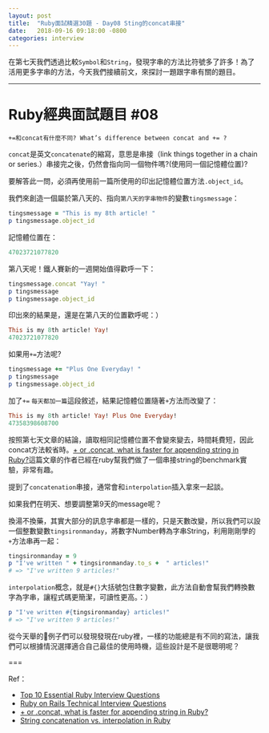 ```yaml
---
layout: post
title:  "Ruby面試精選30題 - Day08 Sting的concat串接"
date:   2018-09-16 09:18:00 -0800
categories: interview
---
```


在第七天我們透過比較`Symbol`和`String`，發現字串的方法比符號多了許多！為了活用更多字串的方法，今天我們接續前文，來探討一題跟字串有關的題目。

<!-- more -->

---

# Ruby經典面試題目 #08

`+=和concat有什麼不同? What’s difference between concat and += ?`

`concat`是英文`concatenate`的縮寫，意思是串接（link things together in a chain or series.）串接完之後，仍然會指向同一個物件嗎?(使用同一個記憶體位置)?

要解答此一問，必須再使用前一篇所使用的印出記憶體位置方法`.object_id`。

我們來創造一個屬於第八天的、指向`第八天的字串物件`的變數`tingsmessage`：

```ruby
tingsmessage = "This is my 8th article! "
p tingsmessage.object_id
```

記憶體位置在：

```ruby
47023721077820
```

第八天呢！鐵人賽新的一週開始值得歡呼一下：

```ruby
tingsmessage.concat "Yay! "
p tingsmessage
p tingsmessage.object_id
```

印出來的結果是，還是在第八天的位置歡呼呢：）

```ruby
This is my 8th article! Yay!
47023721077820
```

如果用`+=`方法呢?

```ruby
tingsmessage += "Plus One Everyday! "
p tingsmessage
p tingsmessage.object_id
```

加了`+=` `每天都加一篇`這段敘述，結果記憶體位置隨著`+`方法而改變了：

```ruby
This is my 8th article! Yay! Plus One Everyday!
47358398608700
```

按照第七天文章的結論，讀取相同記憶體位置不會變來變去，時間耗費短，因此concat方法較省時。[+ or .concat, what is faster for appending string in Ruby?](https://coderwall.com/p/ac5j9g/or-concat-what-is-faster-for-appending-string-in-ruby)這篇文章的作者已經在ruby幫我們做了一個串接string的benchmark實驗，非常有趣。

提到了`concatenation`串接，通常會和`interpolation`插入拿來一起談。

如果我們在明天、想要調整第9天的message呢？

換湯不換藥，其實大部分的訊息字串都是一樣的，只是天數改變，所以我們可以設一個整數變數`tingsironmanday`，將數字Number轉為字串String，利用剛剛學的`+`方法串再一起：

```ruby
tingsironmanday = 9
p "I've written " + tingsironmanday.to_s +  " articles!"
# => "I've written 9 articles!"
```

`interpolation`概念，就是`#{}`大括號包住數字變數，此方法自動會幫我們轉換數字為字串，讓程式碼更簡潔，可讀性更高。：）

```ruby
p "I've written #{tingsironmanday} articles!"
# => "I've written 9 articles!"
```

從今天舉的🌰例子們可以發現發現在ruby裡，一樣的功能總是有不同的寫法，讓我們可以根據情況選擇適合自己最佳的使用時機，這些設計是不是很聰明呢？

===

Ref：

* [Top 10 Essential Ruby Interview Questions](https://blog.bater.gq/ruby/2018/02/02/top-10-essential-ruby-interview-questions.html)
* [Ruby on Rails Technical Interview Questions](https://github.com/timurcatakli/ruby-on-rails-interview-questions-answers)
* [+ or .concat, what is faster for appending string in Ruby?](https://coderwall.com/p/ac5j9g/or-concat-what-is-faster-for-appending-string-in-ruby)
* [String concatenation vs. interpolation in Ruby](https://stackoverflow.com/questions/10076579/string-concatenation-vs-interpolation-in-ruby)
